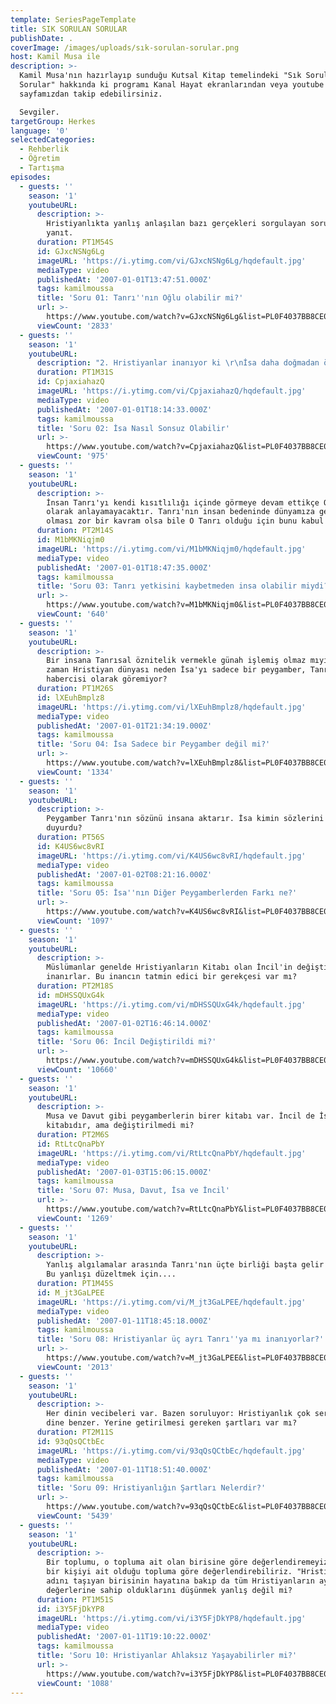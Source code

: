 ```yaml
---
template: SeriesPageTemplate
title: SIK SORULAN SORULAR
publishDate: .
coverImage: /images/uploads/sık-sorulan-sorular.png
host: Kamil Musa ile
description: >-
  Kamil Musa'nın hazırlayıp sunduğu Kutsal Kitap temelindeki "Sık Sorulan
  Sorular" hakkında ki programı Kanal Hayat ekranlarından veya youtube
  sayfamızdan takip edebilirsiniz. 

  Sevgiler.
targetGroup: Herkes
language: '0'
selectedCategories:
  - Rehberlik
  - Öğretim
  - Tartışma
episodes:
  - guests: ''
    season: '1'
    youtubeURL:
      description: >-
        Hristiyanlıkta yanlış anlaşılan bazı gerçekleri sorgulayan sorulara
        yanıt.
      duration: PT1M54S
      id: GJxcNSNg6Lg
      imageURL: 'https://i.ytimg.com/vi/GJxcNSNg6Lg/hqdefault.jpg'
      mediaType: video
      publishedAt: '2007-01-01T13:47:51.000Z'
      tags: kamilmoussa
      title: 'Soru 01: Tanrı''nın Oğlu olabilir mi?'
      url: >-
        https://www.youtube.com/watch?v=GJxcNSNg6Lg&list=PL0F4037BB8CE06990&index=4&t=0s
      viewCount: '2833'
  - guests: ''
    season: '1'
    youtubeURL:
      description: "2. Hristiyanlar inanıyor ki \r\nİsa daha doğmadan önce sonsuzlukta var olduğunu kendisi şahsen söylemiştir. Sonsuz olan sadece Tanrı'dır. O zaman İsa'nın sonsuz oluşunu nasıl açıklayabiliriz?"
      duration: PT1M31S
      id: CpjaxiahazQ
      imageURL: 'https://i.ytimg.com/vi/CpjaxiahazQ/hqdefault.jpg'
      mediaType: video
      publishedAt: '2007-01-01T18:14:33.000Z'
      tags: kamilmoussa
      title: 'Soru 02: İsa Nasıl Sonsuz Olabilir'
      url: >-
        https://www.youtube.com/watch?v=CpjaxiahazQ&list=PL0F4037BB8CE06990&index=6&t=0s
      viewCount: '975'
  - guests: ''
    season: '1'
    youtubeURL:
      description: >-
        İnsan Tanrı'yı kendi kısıtlılığı içinde görmeye devam ettikçe Onu tam
        olarak anlayamayacaktır. Tanrı'nın insan bedeninde dünyamıza gelmiş
        olması zor bir kavram olsa bile O Tanrı olduğu için bunu kabul etmeliyiz
      duration: PT2M14S
      id: M1bMKNiqjm0
      imageURL: 'https://i.ytimg.com/vi/M1bMKNiqjm0/hqdefault.jpg'
      mediaType: video
      publishedAt: '2007-01-01T18:47:35.000Z'
      tags: kamilmoussa
      title: 'Soru 03: Tanrı yetkisini kaybetmeden insa olabilir miydi?'
      url: >-
        https://www.youtube.com/watch?v=M1bMKNiqjm0&list=PL0F4037BB8CE06990&index=11&t=0s
      viewCount: '640'
  - guests: ''
    season: '1'
    youtubeURL:
      description: >-
        Bir insana Tanrısal öznitelik vermekle günah işlemiş olmaz mıyız? O
        zaman Hristiyan dünyası neden İsa'yı sadece bir peygamber, Tanrı'nın bir
        habercisi olarak göremiyor?
      duration: PT1M26S
      id: lXEuhBmplz8
      imageURL: 'https://i.ytimg.com/vi/lXEuhBmplz8/hqdefault.jpg'
      mediaType: video
      publishedAt: '2007-01-01T21:34:19.000Z'
      tags: kamilmoussa
      title: 'Soru 04: İsa Sadece bir Peygamber değil mi?'
      url: >-
        https://www.youtube.com/watch?v=lXEuhBmplz8&list=PL0F4037BB8CE06990&index=8&t=0s
      viewCount: '1334'
  - guests: ''
    season: '1'
    youtubeURL:
      description: >-
        Peygamber Tanrı'nın sözünü insana aktarır. İsa kimin sözlerini insana
        duyurdu?
      duration: PT56S
      id: K4US6wc8vRI
      imageURL: 'https://i.ytimg.com/vi/K4US6wc8vRI/hqdefault.jpg'
      mediaType: video
      publishedAt: '2007-01-02T08:21:16.000Z'
      tags: kamilmoussa
      title: 'Soru 05: İsa''nın Diğer Peygamberlerden Farkı ne?'
      url: >-
        https://www.youtube.com/watch?v=K4US6wc8vRI&list=PL0F4037BB8CE06990&index=3&t=0s
      viewCount: '1097'
  - guests: ''
    season: '1'
    youtubeURL:
      description: >-
        Müslümanlar genelde Hristiyanların Kitabı olan İncil'in değiştirildiğine
        inanırlar. Bu inancın tatmin edici bir gerekçesi var mı?
      duration: PT2M18S
      id: mDHSSQUxG4k
      imageURL: 'https://i.ytimg.com/vi/mDHSSQUxG4k/hqdefault.jpg'
      mediaType: video
      publishedAt: '2007-01-02T16:46:14.000Z'
      tags: kamilmoussa
      title: 'Soru 06: İncil Değiştirildi mi?'
      url: >-
        https://www.youtube.com/watch?v=mDHSSQUxG4k&list=PL0F4037BB8CE06990&index=7&t=0s
      viewCount: '10660'
  - guests: ''
    season: '1'
    youtubeURL:
      description: >-
        Musa ve Davut gibi peygamberlerin birer kitabı var. İncil de İsa'nın
        kitabıdır, ama değiştirilmedi mi?
      duration: PT2M6S
      id: RtLtcQnaPbY
      imageURL: 'https://i.ytimg.com/vi/RtLtcQnaPbY/hqdefault.jpg'
      mediaType: video
      publishedAt: '2007-01-03T15:06:15.000Z'
      tags: kamilmoussa
      title: 'Soru 07: Musa, Davut, İsa ve İncil'
      url: >-
        https://www.youtube.com/watch?v=RtLtcQnaPbY&list=PL0F4037BB8CE06990&index=9&t=0s
      viewCount: '1269'
  - guests: ''
    season: '1'
    youtubeURL:
      description: >-
        Yanlış algılamalar arasında Tanrı'nın üçte birliği başta gelir sanırım.
        Bu yanlışı düzeltmek için....
      duration: PT1M45S
      id: M_jt3GaLPEE
      imageURL: 'https://i.ytimg.com/vi/M_jt3GaLPEE/hqdefault.jpg'
      mediaType: video
      publishedAt: '2007-01-11T18:45:18.000Z'
      tags: kamilmoussa
      title: 'Soru 08: Hristiyanlar üç ayrı Tanrı''ya mı inanıyorlar?'
      url: >-
        https://www.youtube.com/watch?v=M_jt3GaLPEE&list=PL0F4037BB8CE06990&index=5&t=0s
      viewCount: '2013'
  - guests: ''
    season: '1'
    youtubeURL:
      description: >-
        Her dinin vecibeleri var. Bazen soruluyor: Hristiyanlık çok serbest bir
        dine benzer. Yerine getirilmesi gereken şartları var mı?
      duration: PT2M11S
      id: 93qQsQCtbEc
      imageURL: 'https://i.ytimg.com/vi/93qQsQCtbEc/hqdefault.jpg'
      mediaType: video
      publishedAt: '2007-01-11T18:51:40.000Z'
      tags: kamilmoussa
      title: 'Soru 09: Hristiyanlığın Şartları Nelerdir?'
      url: >-
        https://www.youtube.com/watch?v=93qQsQCtbEc&list=PL0F4037BB8CE06990&index=2&t=0s
      viewCount: '5439'
  - guests: ''
    season: '1'
    youtubeURL:
      description: >-
        Bir toplumu, o topluma ait olan birisine göre değerlendiremeyiz. Ne de
        bir kişiyi ait olduğu topluma göre değerlendirebiliriz. "Hristiyan"
        adını taşıyan birisinin hayatına bakıp da tüm Hristiyanların aynı ahlak
        değerlerine sahip olduklarını düşünmek yanlış değil mi?
      duration: PT1M51S
      id: i3Y5FjDkYP8
      imageURL: 'https://i.ytimg.com/vi/i3Y5FjDkYP8/hqdefault.jpg'
      mediaType: video
      publishedAt: '2007-01-11T19:10:22.000Z'
      tags: kamilmoussa
      title: 'Soru 10: Hristiyanlar Ahlaksız Yaşayabilirler mi?'
      url: >-
        https://www.youtube.com/watch?v=i3Y5FjDkYP8&list=PL0F4037BB8CE06990&index=10&t=0s
      viewCount: '1088'
---
```


